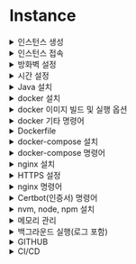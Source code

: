 # Instance

<details>
    <summary>인스턴스 생성</summary>

1. [리소스 실행] VM 인스턴스 생성 클릭
   ![Alt text](image/1.png)

<br/>

2. [이미지 및 구성] 이미지 변경 클릭
   ![Alt text](image/2.png)

<br/>

3. [이미지 선택] 서버 운영체제 고른 후 이미지 선택
   ![Alt text](image/3.png)

<br/>

4. [SSH키 추가] 서버에 접속할때 사용하기 위한 키 다운로드 (다시 발급받을 수 없으므로 파일을 관리해야함.)
   ![Alt text](image/4.png)

<br/>

5. [생성] 인스턴스 생성
   ![Alt text](image/5.png)

<br/>

6. [인스턴스] 기다리면 초록색으로 변경되고 구성이 완료됨.
   ![Alt text](image/6.png)

</details>

<details>
    <summary>인스턴스 접속</summary>

1. [모바엑스텀 설치](https://mobaxterm.mobatek.net/)
2. [세션] 새로운 세션 만들기 위해 세션 클릭
   ![Alt text](image2/1.png)

<br/>

3. [SSH] Remote host : 인스턴스 공용 IPv4 주소를 넣어주고, 인스턴스 생성하며 발급 받은 키 파일을 등록.
   ![Alt text](image2/2.png)

<br/>

4. [접속] 기본 로그인은 ubuntu.
   ![Alt text](image2/3.png)

</details>

<details>
    <summary>방화벽 설정</summary>

1. 먼저 ubuntu에서 업데이트를 해줌.
   ```ubuntu
   sudo apt update
   ```

<br/>

2. ubuntu에서 특정 포트 방화벽 해제

   ```ubuntu
   ## firewall을 이용한 포트 열기
   # firewall 설치
   sudo apt install firewalld

   # 특정 포트 열기 규칙 추가
   sudo firewall-cmd --permanent --zone=public --add-port=80/tcp

   # 추가한 규칙 적용 하는 초기화
   sudo firewall-cmd --reload


   ## iptables를 이용한 포트 열기
   # 특정 포트 규칙 추가
   sudo iptables -I INPUT -p tcp -m tcp --dport 8080 -j ACCEPT

   # 특정 포트 규칙 삭제
   sudo iptables -D INPUT -p tcp -m tcp --dport 8080 -j ACCEPT

   # 특정 IP로만 특정 포트 규칙 추가
   sudo iptables -I INPUT -p tcp -s 123.123.123.123 --dport 8009 -j ACCEPT

   # 위의 규칙 삭제
   iptables -D INPUT -p tcp -s 123.123.123.123 --dport 8009 -j ACCEPT

   # 변경 사항 저장
   sudo netfilter-persistent save


   ## 공통
   # 추가한 규칙 초기화
   sudo iptables -F

   ```

<br/>

3. 서브넷 방화벽 해제를 위해 서브넷 접속
   ![Alt text](image3/1.png)

<br/>

4. 보안 목록 선택
   ![Alt text](image3/2.png)

<br/>

4. 신규 규칙 추가
   ![Alt text](image3/3.png)

<br/>

5. 서버간 라우팅 허용 규칙 추가
   ![Alt text](image3/4.png)

</details>

<details>
    <summary>시간 설정</summary>

```ubuntu
sudo timedatectl set-timezone Asia/Seoul
```

</details>

<details>
    <summary>Java 설치</summary>

```ubuntu
# 운영체제에 기본으로 있는 jdk 설치, 또는 원하는 버전 설치 #
sudo apt install default-jdk
sudo apt-get install openjdk-11-jdk

# 설치 확인 #
java -version
javac -version

# 환경 변수 설정 #
sudo vim /etc/profile

# 맨 아래에 추가
...
export JAVA_HOME=/usr/lib/jvm/java-11-openjdk-amd64      // 본인의 자바 설치 경로
export PATH=$JAVA_HOME/bin:$PATH
export CLASSPATH=$CLASSPATH:$JAVA_HOME/jre/lib/ext:$JAVA_HOME/lib/tools.jar
...

#확인
source /etc/profile
echo $JAVA_HOME
```

</details>

<details>
    <summary>docker 설치</summary>

```ubuntu
# 필요한 패키지 설치
sudo apt-get install apt-transport-https ca-certificates curl gnupg-agent software-properties-common

# Docker 공식 GPG키 추가
curl -fsSL https://download.docker.com/linux/ubuntu/gpg | sudo apt-key add -

# Docker 공식 api 저장소 추가
sudo add-apt-repository "deb [arch=amd64] https://download.docker.com/linux/ubuntu $(lsb_release -cs) stable"

# Docker 설치
sudo apt-get install docker-ce docker-ce-cli containerd.io

# 도커 실행상태 확인
sudo systemctl status docker

# docker 실행
sudo service docker start

# 파일의 권한을 666으로 변경하여 그룹 내 다른 사용자도 접근 가능하게 변경
sudo chmod 666 /var/run/docker.sock

# ubuntu 유저를 docker 그룹에 추가 후 재시작
sudo usermod -aG docker $USER
sudo service docker restart

# 버전 확인
docker --version

# 현재 실행중인 도커 확인
docker ps

# Docker 삭제-1
sudo snap remove docker

# Docker 삭제-2
sudo apt-get purge -y docker-engine docker docker.io docker-ce
sudo apt-get autoremove -y --purge docker-engine docker docker.io docker-ce
sudo rm -rf /var/lib/docker /etc/docker
sudo rm /etc/apparmor.d/docker
sudo groupdel docker
sudo rm -rf /var/run/docker.sock
```

</details>

<details>
    <summary>docker 이미지 빌드 및 실행 옵션</summary>

<br/>

```ubuntu
docker build -t portfolio:1.0 /home/ubuntu/about-me/
```

- `-t`: 태그를 뜻하며 이미지이름:태그 이다.

- `경로`: 이미지로 만들 Dockerfile이 있는 경로

<br/>

```ubuntu
docker run -m 512m --name jenkins-docker -d -p 8000:8080 -p 8888:50000 -v /home/jenkins:/var/jenkins_home -u root jenkins/jenkins:lts
```

- `-m`: docker에 할당할 최대 메모리를 설정한다.

- `--name`: 실행될 컨테이너의 이름을 jenkins-docker으로 설정한다.

- `d`: detached mode, 백그라운드에서 컨테이너가 실행되게 한다.

- `p`: 서버의 9090포트와 컨테이너 내부 8080포트를 연결한다.

- `v`: 서버의 `/home/jenkins`경로와 컨테이너 내부 `/var/jenkins_home`경로를 마운트한다. 이것을 하는 이유는, Jenkins 설치 시 ssh 키값 생성, 저장소 참조 등을 용이하게 하기 위함입니다.

- `u`: 실행할 사용자를 root으로 설정한다.

- 포트는 ec2 인스턴스의 8000, 8888번 포트를 도커 컨테이너의 8080, 50000번 포트에 대응시킨다.

</details>

<details>
    <summary>docker 기타 명령어</summary>

1. [주요 명령어](https://captcha.tistory.com/49)
2. [도커 삭제 명령어](https://www.lainyzine.com/ko/article/docker-rm-removing-docker-containers/)

</details>

<details>
    <summary>Dockerfile</summary>

- docker image를 만들기 위한 파일임.
- 확장자 명은 따로 없으며 Dockerfile 이라는 이름을 가짐.

```Dockerfile
# 해당 Dockerfile은 front 배포 시 사용한 예시

FROM node:14.21.3 as build-stage
WORKDIR /app
COPY package*.json ./
RUN npm install
COPY . .
RUN npm run build

FROM nginx:stable-alpine as production-stage
COPY --from=build-stage /app/dist /usr/share/nginx/html
EXPOSE 80
CMD ["nginx", "-g", "daemon off;"]
```

</details>

<details>
    <summary>docker-compose 설치</summary>

```ubuntu
#설치
sudo curl -L https://github.com/docker/compose/releases/download/1.26.2/docker-compose-$(uname -s)-$(uname -m) -o /usr/local/bin/docker-compose

#권환
sudo chmod +x /usr/local/bin/docker-compose

#버전확인
docker-compose --version
```

</details>

<details>
    <summary>docker-compose 명령어</summary>

1. [주요 명령어](https://kimjingo.tistory.com/108)
2. [간단 문법](https://darrengwon.tistory.com/793)

</details>

<details>
    <summary>nginx 설치</summary>

```ubuntu
# 설치
sudo apt install nginx

# 실행
sudo systemctl start nginx

# 상태 보기
sudo systemctl status nginx

# 연결 상태를 보기 위한 툴 설치
sudo apt install net-tools
netstat - lntp

# 제거
sudo apt remove nginx
sudo apt purge nginx

# docker로 설치하기
docker pull nginx

# docker로 실행하기
docker run -i -d --name 도커별칭 -p 클라우드포트번호:도커포트번호 -v 공유하려는 클라우드 폴더 경로:공유받으려는 도커의 폴더 경로
```

</details>

<details>
    <summary>HTTPS 설정</summary>

```ubuntu

# https 설정을 위한 툴 설치
sudo apt-get install letsencrypt -y

# nginx 중단
sudo service nginx stop

# certbot 발급을 위한 80, 443 방화벽 열기
# certbot 이메일 입력, 인증서 발급 동의, 이메일 수신은 미동의
sudo certbot certonly --standalone -d 도메인(example.com)

# https 파일 설정
sudo vim /etc/nginx/sites-available/default

...
# 기본
server {
    if ($host = 도메인) {
        return 301 https://$host$request_uri;
    } # managed by Certbot

    listen 80 default_server;
    listen [::]:80 default_server;

    server_name 도메인;
    return 404;
}

server {
    index index.html index.htm index.nginx-debian.html;
    server_name 도메인; # managed by Certbot

    location / {
        try_files $uri $uri/ @router;
    }

    location @router{
        rewrite ^(.+)$ /index.html last;
    }

    ssl_certificate /etc/letsencrypt/live/도메인/fullchain.pem; # managed by Certbot
    ssl_certificate_key /etc/letsencrypt/live/도메인/privkey.pem; # managed by Certbot
    listen 443 ssl; # managed by Certbot
}

## Nginx front 배포 예시
server {
    if ($host = about-ljk.store) {
        return 301 https://$host$request_uri;
    } # managed by Certbot

    listen 80 default_server;
    listen [::]:80 default_server;

    server_name about-ljk.store;
    return 404;
}

server {
    root /home/ubuntu/about-me/dist/;
    index index.html index.htm index.nginx-debian.html;
    server_name about-ljk.store; # managed by Certbot

    location / {
        root /home/ubuntu/about-me/dist/;
        try_files $uri $uri/ @router;
    }

    location @router{
        rewrite ^(.+)$ /index.html last;
    }

    ssl_certificate /etc/letsencrypt/live/about-ljk.store/fullchain.pem; # managed by Certbot
    ssl_certificate_key /etc/letsencrypt/live/about-ljk.store/privkey.pem; # managed by Certbot
    listen 443 ssl; # managed by Certbot

}


## 이 밑에는 nginx를 API-gateway 기능도 활용한 방식
# 80포트 접근 시 443 포트로 리다이렉트
server {
    if ($host = beanzido.com) {
        return 301 https://$host$request_uri;
    } # managed by Certbot

    listen 80 ;
    listen [::]:80 ;
    server_name beanzido.com;
    return 404; # managed by Certbot
}

# domain을 두개 연결해서 사용하고 싶다면 똑같은걸 만들기만 하면 된다.
server {
    if ($host = k7a206.p.ssafy.io) {
        return 301 https://$host$request_uri;
    } # managed by Certbot

    listen 80 ;
    listen [::]:80 ;
    server_name k7a206.p.ssafy.io;
    return 404; # managed by Certbot
}

server {
  index index.html index.htm index.nginx-debian.html;
  server_name beanzido.com; # managed by Certbot
  root /home/ubuntu/compose/jenkins/workspace/release/frontend/build/;
  location / {
    root /home/ubuntu/compose/jenkins/workspace/release/frontend/build/;
    try_files $uri $uri/ @router;
 	}
  location /chat-server{
    proxy_pass http://13.125.39.100:8091;
    proxy_http_version 1.1;
    proxy_set_header Upgrade $http_upgrade;
    proxy_set_header Connection "Upgrade";
    proxy_set_header Host $host;
    proxy_set_header X-Forwarded-For $remote_addr;
    proxy_set_header X-Forwarded-Proto $scheme;
 	}
  location /keyword-server{
    proxy_pass http://13.125.39.100:8092;
  }
 	location @router{
       	    rewrite ^(.+)$ /index.html last;
 	}

 	ssl_certificate /etc/letsencrypt/live/beanzido.com/fullchain.pem; # managed by Certbot
 	ssl_certificate_key /etc/letsencrypt/live/beanzido.com/privkey.pem; # managed by Certbot
  listen 443 ssl; # managed by Certbot

}

server {
  index index.html index.htm index.nginx-debian.html;
  server_name k7a206.p.ssafy.io; # managed by Certbot
  root /home/ubuntu/compose/jenkins/workspace/front/frontend/build/;
  location / {
    root /home/ubuntu/compose/jenkins/workspace/front/frontend/build/;
    try_files $uri $uri/ @router;
 	}
  location /chat-server{
    proxy_pass http://13.125.39.100:8061;
    proxy_http_version 1.1;
    proxy_set_header Upgrade $http_upgrade;
    proxy_set_header Connection "Upgrade";
    proxy_set_header Host $host;
    proxy_set_header X-Forwarded-For $remote_addr;
    proxy_set_header X-Forwarded-Proto $scheme;
 	}
  location /keyword-server{
    proxy_pass http://13.125.39.100:8062;
  }
 	location @router{
       	    rewrite ^(.+)$ /index.html last;
 	}

 	ssl_certificate /etc/letsencrypt/live/k7a206.p.ssafy.io/fullchain.pem; # managed by Certbot
 	ssl_certificate_key /etc/letsencrypt/live/k7a206.p.ssafy.io/privkey.pem; # managed by Certbot
  listen 443 ssl; # managed by Certbot


}
...



# nginx 제대로 실행 되는지 테스트 확인
sudo nginx -t

# nginx 재시작
sudo service nginx restart

# ubuntu일 때, 도메인 접속 시 500 에러가 난다면 해당 파일 열어서 맨 윗줄의 user 변경
sudo vim /etc/nginx/nginx.conf
'''
user ubuntu;
'''

```

</details>

<details>
    <summary>nginx 명령어</summary>

```ubuntu
# nginx 실행
service nginx start
sudo service nginx start
sudo systemctl start nginx

# nginx 재실행
service nginx restart
sudo service nginx restart
sudo systemctl restart nginx

# nginx 중단
service nginx stop
sudo service nginx stop
sudo systemctl stop nginx

# nginx 상태 보기
service nginx status
sudo service nginx status
ps -ef | grep nginx

```

</details>

<details>
    <summary>Certbot(인증서) 명령어</summary>

```ubuntu
# 인증서 해지 명령어
sudo certbot revoke --cert-name www.domain.com

# 인증서 삭제 명령어
sudo certbot delete --cert-name www.domain.com

# 인증서 발급 명령어 (서버 소유주 인증 방식)
sudo certbot --nginx -d www.domain.com

# 인증서 발급 명령어 (nginx 웹서버 인증 방식)
sudo certbot certonly --standalone -d www.domain.com

# 인증서 발급 명령어 (도메인 소유주 방식)
sudo certbot certonly --manual --preferred-challenges dns-01 --server https://acme-v02.api.letsencrypt.org/directory -d "*.domain.com"

# 인증서 갱신 명령어
sudo certbot renew

# nginx로 받은 인증서 갱신 명령어
sudo nginx -s stop
sudo certbot renew
sudo nginx

# 만료 이메일 업데이트 (1년마다 갱싱해야함)
certbot update_account --email yourname+1@example.com
```

</details>

<details>
    <summary>nvm, node, npm 설치</summary>

```ubuntu
# curl 설치 (기본으로 설치되어있음)
sudo apt install build-essential curl


# nvm 설치
$ curl -o- https://raw.githubusercontent.com/nvm-sh/nvm/v0.36.0/install.sh | bash

# nvm 설정 리로드 (설정 파일은 여러가지 일 수 있으니 있는 파일은 다해주면 됨)(~/.bash_profile, ~/.zshrc, ~/.profile, ~/.bashrc )
source ~/.bashrc


# node 설치 (sudo는 사용하지 말것. 나중에 권한 문제 발생함.)
nvm install node

# node 특정 버전 설치
nvm install x.x.x

# node 버전 전환
nvm use x.x.x


# npm 설치 (node 설치 시 자동 설치 됨)
sudo apt install npm


# nvm 삭제
rm -rf ./nvm

# node 특정 버전삭제
nvm uninstall x.x.x

# npm 삭제
sudo apt remove npm

# npm 설정 파일까지 삭제
sudo apt purge npm



#### nvm 없이 node, npm 설치 하기 (8.x는 node 버전)
curl -sL https://deb.nodesource.com/setup_8.x | sudo -E bash -
sudo apt-get install -y nodejs
```

</details>

<details>
    <summary>메모리 관리</summary>

- 프리티어 사용 시 메모리가 부족할 수 있음.
- 따라서, 하드디스크를 이용하여 가상메모리를 늘리면 좋음.
- 또한, Jar 실행 시 메모리 제한을 두는 것도 하나의 방법.

  #### 스와핑

  ```linux
  ## 스왑 파일 생성.
  ## bs = 블록 크키, count = 블록 수. 블록 크기는 인스턴스에서 사용 가능한 메모리보다 작아야함.
  sudo dd if=/dev/zero of=/swapfile bs=128M count=16

  ##읽기 및 쓰기 권한 업데이트
  sudo chmod 600 /swapfile

  ## 스왑 영역 설정
  sudo mkswap /swapfile

  ## 스왑 공간에 스왑 파일 추가하여 스왑 파일 즉시 사용할 수 있도록 설정
  sudo swapon /swapfile

  ## 성공 여부 확인
  sudo swapon -s

  ## 파일 편집하여 부팅 시 스왑 파일 활성화
  sudo vi /etc/fstab
  ## 맨 아래에 추가
  /swapfile swap swap defaults 0 0
  ```

  #### jar 메모리 제한

  ```linux
  java -jar -Xms512M -Xmx512M fast-automl-0.0.1-SNAPSHOT.jar
  ```

</details>

<details>
    <summary>백그라운드 실행(로그 포함)</summary>

- 백그라운드 실행 명령어 &
- &만 사용 할 경우 사용자 세션 만료 시 백그라운드 종료(현재는 유지됨.) 로그x
- nohup 사용 시 로그 관리 가능하며 세션 만료해도 유지됨.

```linux
## 백그라운드 nohup 실행. (실행 후 문구가 뜸. 그냥 1 엔터 치고 실행 됐는지 확인. default는 표준 출력 로그 쌓임.)
nohup java -jar my-app.jar &

## 확인 방법 2개
ps auxf | grep java
bg

## 로그 조회 (nohup.out은 명령어 입력한 경로에 생성되어 있음.)
cat nohup.out

## 로그 테일링
tail -f nohup.out

## 백그라운드 종료 (ps auxf로 조회하여 나온 PID 필요함.)
kill -9 PID

## 로그를 내가 원하는 곳에 쌓고 싶은 경우
nohup java -jar my-app.jar > 경로/파일명.out &

## 표준 출력과 표준 에러를 다른 파일에 쌓고 싶은 경우
nohup java -jar my-app.jar 1 > 경로/출력_파일명.out 2 > 경로/에러_파일명.out &

## 하나의 파일에 출력과 에러를 둘 다 하나의 파일에 쌓고 싶은 경우
nohup java -jar my-app.jar > 경로/통합_파일명.out 2>&1 &

```

</details>

<details>
    <summary>GITHUB</summary>

- 인스턴스 서버에 git 설치 및 github clone.

  ```linux
  # git 설치 및 확인
  sudo apt install git
  git --version

  # git 구성 및 확인
  git config --global user.name "Your Name"
  git config --global user.email "youremail@yourdomain.com"
  git config --list

  # 원하는 경로에서 git clone할 폴더 생성 및 clone.
  cd /usr
  sudo mkdir github
  cd github
  git clone repository_주소

  # 만약 repository가 private 경우 여러 방법
  # github에서 personal access token 생성하고 이를 이용하여 clone (선택1)
  git clone https://access_token@repository_주소
  # Credential 정보 저장 (선택2)
  git config credential.helper store --global
  # Credential 캐시 저장 (선택3)
  git config credential.helper 'cache --timeout=3600'

  ```

</details>

<details>
    <summary>CI/CD</summary>

- [CI/CD 정리](https://github.com/away0419/CI-CD)

</details>
